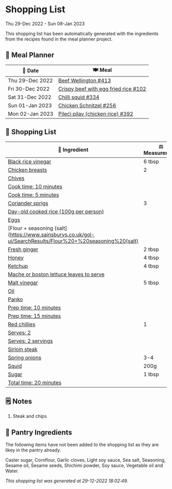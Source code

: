 # Shopping List

Thu 29-Dec 2022 - Sun 08-Jan 2023

This shopping list has been automatically generated with the ingredients from the recipes found in the meal planner project.

## 📅 Meal Planner

|📅 Date| 🍽️ Meal|
|----|----|
|Thu 29-Dec 2022|[Beef Wellington #413](https://github.com/jcallaghan/The-Cookbook/issues/413)|
|Fri 30-Dec 2022|[Crispy beef with egg fried rice #102](https://github.com/jcallaghan/The-Cookbook/issues/102)|
|Sat 31-Dec 2022|[Chilli squid #334](https://github.com/jcallaghan/The-Cookbook/issues/334)|
|Sun 01-Jan 2023|[Chicken Schnitzel  #256](https://github.com/jcallaghan/The-Cookbook/issues/256)|
|Mon 02-Jan 2023|[Pileći pilav (chicken rice) #392](https://github.com/jcallaghan/The-Cookbook/issues/392)|

## 🛒 Shopping List

| 🍌 Ingredient| ⚖️ Measurement|
|----------|-----------|
|[Black rice vinegar](https://www.sainsburys.co.uk/gol-ui/SearchResults/Black%20rice%20vinegar)|6 tbsp|
|[Chicken breasts](https://www.sainsburys.co.uk/gol-ui/SearchResults/Chicken%20breasts)|2|
|[Chives](https://www.sainsburys.co.uk/gol-ui/SearchResults/Chives)||
|[Cook time: 10 minutes](https://www.sainsburys.co.uk/gol-ui/SearchResults/Cook%20time:%2010%20minutes)||
|[Cook time: 5 minutes](https://www.sainsburys.co.uk/gol-ui/SearchResults/Cook%20time:%205%20minutes)||
|[Coriander sprigs](https://www.sainsburys.co.uk/gol-ui/SearchResults/Coriander%20sprigs)|3|
|[Day-old cooked rice (100g per person)](https://www.sainsburys.co.uk/gol-ui/SearchResults/Day-old%20cooked%20rice%20(100g%20per%20person))||
|[Eggs](https://www.sainsburys.co.uk/gol-ui/SearchResults/Eggs)||
|[Flour + seasoning (salt](https://www.sainsburys.co.uk/gol-ui/SearchResults/Flour%20+%20seasoning%20(salt)||
|[Fresh ginger](https://www.sainsburys.co.uk/gol-ui/SearchResults/Fresh%20ginger)|2 tbsp|
|[Honey](https://www.sainsburys.co.uk/gol-ui/SearchResults/Honey)|4 tbsp|
|[Ketchup](https://www.sainsburys.co.uk/gol-ui/SearchResults/Ketchup)|4 tbsp|
|[Mache or boston lettuce leaves to serve](https://www.sainsburys.co.uk/gol-ui/SearchResults/Mache%20or%20boston%20lettuce%20leaves%20to%20serve)||
|[Malt vinegar](https://www.sainsburys.co.uk/gol-ui/SearchResults/Malt%20vinegar)|5 tbsp|
|[Oil](https://www.sainsburys.co.uk/gol-ui/SearchResults/Oil)||
|[Panko](https://www.sainsburys.co.uk/gol-ui/SearchResults/Panko)||
|[Prep time: 10 minutes](https://www.sainsburys.co.uk/gol-ui/SearchResults/Prep%20time:%2010%20minutes)||
|[Prep time: 15 minutes](https://www.sainsburys.co.uk/gol-ui/SearchResults/Prep%20time:%2015%20minutes)||
|[Red chillies](https://www.sainsburys.co.uk/gol-ui/SearchResults/Red%20chillies)|1|
|[Serves: 2](https://www.sainsburys.co.uk/gol-ui/SearchResults/Serves:%202)||
|[Serves: 2 servings](https://www.sainsburys.co.uk/gol-ui/SearchResults/Serves:%202%20servings)||
|[Sirloin steak](https://www.sainsburys.co.uk/gol-ui/SearchResults/Sirloin%20steak)||
|[Spring onions](https://www.sainsburys.co.uk/gol-ui/SearchResults/Spring%20onions)|3-4|
|[Squid](https://www.sainsburys.co.uk/gol-ui/SearchResults/Squid)|200g|
|[Sugar](https://www.sainsburys.co.uk/gol-ui/SearchResults/Sugar)|1 tbsp|
|[Total time: 20 minutes](https://www.sainsburys.co.uk/gol-ui/SearchResults/Total%20time:%2020%20minutes)||

## 🗒️ Notes

1. Steak and chips

## 🏪 Pantry Ingredients

The following items have not been added to the shopping list as they are likey in the pantry already.

Caster sugar, Cornflour, Garlic cloves, Light soy sauce, Sea salt, Seasoning, Sesame oil, Sesame seeds, Shichimi powder, Soy sauce, Vegetable oil and Water.


_This shopping list was generated at 29-12-2022 18:02:49._